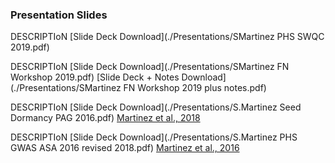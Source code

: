 ### Presentation Slides   

DESCRIPTIoN [Slide Deck Download](./Presentations/SMartinez PHS SWQC 2019.pdf) 

DESCRIPTIoN [Slide Deck Download](./Presentations/SMartinez FN Workshop 2019.pdf) [Slide Deck + Notes Download](./Presentations/SMartinez FN Workshop 2019 plus notes.pdf)

DESCRIPTIoN [Slide Deck Download](./Presentations/S.Martinez Seed Dormancy PAG 2016.pdf) [Martinez et al., 2018](https://www.frontiersin.org/articles/10.3389/fpls.2018.00141)  

DESCRIPTIoN [Slide Deck Download](./Presentations/S.Martinez PHS GWAS ASA 2016 revised 2018.pdf) [Martinez et al., 2016](http://link.springer.com/article/10.1007/s10681-016-1763-6)  
